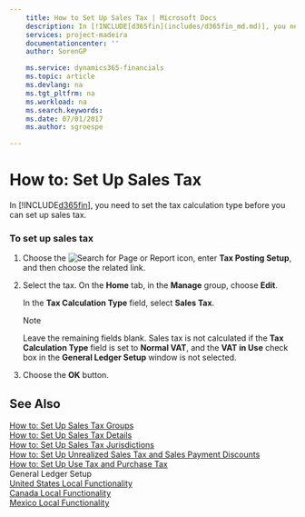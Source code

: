 ```yaml
---
    title: How to Set Up Sales Tax | Microsoft Docs
    description: In [!INCLUDE[d365fin](includes/d365fin_md.md)], you need to set the tax calculation type before you can set up sales tax.
    services: project-madeira
    documentationcenter: ''
    author: SorenGP

    ms.service: dynamics365-financials
    ms.topic: article
    ms.devlang: na
    ms.tgt_pltfrm: na
    ms.workload: na
    ms.search.keywords:
    ms.date: 07/01/2017
    ms.author: sgroespe

---
```

# How to: Set Up Sales Tax
In [!INCLUDE[d365fin](includes/d365fin_md.md)], you need to set the tax calculation type before you can set up sales tax.  
  
### To set up sales tax  
  
1.  Choose the ![Search for Page or Report](media/ui-search/search_small.png "Search for Page or Report icon") icon, enter **Tax Posting Setup**, and then choose the related link.  
  
2.  Select the tax. On the **Home** tab, in the **Manage** group, choose **Edit**.  
  
     In the **Tax Calculation Type** field, select **Sales Tax**.  
  
    > [!NOTE]  
    >  Leave the remaining fields blank. Sales tax is not calculated if the **Tax Calculation Type** field is set to **Normal VAT**, and the **VAT in Use** check box in the **General Ledger Setup** window is not selected.  
  
3.  Choose the **OK** button.  
  
## See Also  
 [How to: Set Up Sales Tax Groups](how-to-set-up-sales-tax-groups.md)   
 [How to: Set Up Sales Tax Details](how-to-set-up-sales-tax-details.md)   
 [How to: Set Up Sales Tax Jurisdictions](how-to-set-up-sales-tax-jurisdictions.md)   
 [How to: Set Up Unrealized Sales Tax and Sales Payment Discounts](how-to-set-up-unrealized-sales-tax-and-sales-payment-discounts.md)   
 [How to: Set Up Use Tax and Purchase Tax](how-to-set-up-use-tax-and-purchase-tax.md)   
 General Ledger Setup   
 [United States Local Functionality](united-states-local-functionality.md)   
 [Canada Local Functionality](canada-local-functionality.md)   
 [Mexico Local Functionality](mexico-local-functionality.md)